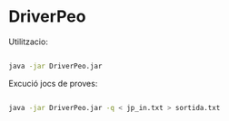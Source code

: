 # DriverPeo

Utilitzacio:

```sh

java -jar DriverPeo.jar

```

Excució jocs de proves:

```sh

java -jar DriverPeo.jar -q < jp_in.txt > sortida.txt

```

